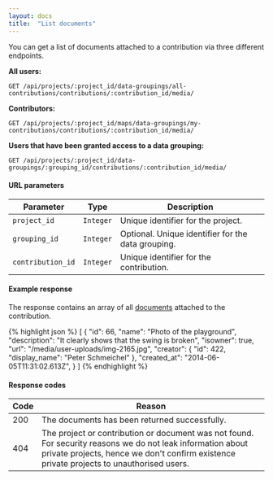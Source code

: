 ```yaml
---
layout: docs
title:  "List documents"
---
```


You can get a list of documents attached to a contribution via three different endpoints.

**All users:**

``````
GET /api/projects/:project_id/data-groupings/all-contributions/contributions/:contribution_id/media/
``````

**Contributors:**

``````
GET /api/projects/:project_id/maps/data-groupings/my-contributions/contributions/:contribution_id/media/
``````

**Users that have been granted access to a data grouping:**

``````
GET /api/projects/:project_id/data-groupings/:grouping_id/contributions/:contribution_id/media/
``````

#### URL parameters

Parameter         | Type        | Description
------------------|-------------|--------------------------------------
`project_id`      | `Integer`   | Unique identifier for the project.
`grouping_id`     | `Integer`   | Optional. Unique identifier for the data grouping.
`contribution_id` | `Integer`   | Unique identifier for the contribution.

#### Example response

The response contains an array of all [documents](document-response.html) attached to the contribution.

{% highlight json %}
[
    {
        "id": 66,
        "name": "Photo of the playground",
        "description": "It clearly shows that the swing is broken",
        "isowner": true,
        "url": "/media/user-uploads/img-2165.jpg",
        "creator": {
            "id": 422,
            "display_name": "Peter Schmeichel"
        },
        "created_at": "2014-06-05T11:31:02.613Z",
    }
]
{% endhighlight %}

#### Response codes

Code  |  Reason
------|-----------------------------------------
 200  | The documents has been returned successfully.
 404  | The project or contribution or document was not found. For security reasons we do not leak information about private projects, hence we don't confirm existence private projects to unauthorised users.